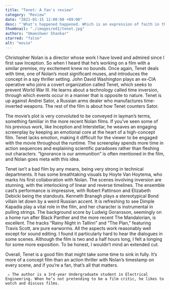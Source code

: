 ```yaml
---
title: "Tenet: A fan's review"
category: "Review"
date: "2021-01-15 12:00:00 +09:00"
desc: "'What's happened happened. Which is an expression of faith in the mechanics of the world. It's not an excuse to do nothing.'"
thumbnail: "./images/ed1/tenet.jpg"
authors: "Umaeshwer Shankar"
starred: "false"
alt: "movie"
---
```


Christopher Nolan is a director whose work I have loved and admired since I first saw Inception. So when I heard that he’s working on a film with a similar premise, my excitement knew no bounds. Once again, Tenet deals with time, one of Nolan’s most significant muses, and introduces the concept in a spy thriller setting. John David Washington plays an ex-CIA operative who joins a covert organization called Tenet, which seeks to prevent World War III. He learns about a technology called time inversion, through which events occur in a manner that is opposite to nature. Tenet is up against Andrei Sator, a Russian arms dealer who manufactures time-inverted weapons. The rest of the film is about how Tenet counters Sator.

The movie’s plot is very convoluted to be conveyed in layman’s terms, something familiar in the more recent Nolan films. If you’ve seen some of his previous work, like Inception and Interstellar, he weaves an engaging screenplay by keeping an emotional core at the heart of a high-concept film. Tenet lacks emotion, making it difficult for the viewer to be engaged with the movie throughout the runtime. The screenplay spends more time in action sequences and explaining scientific paradoxes rather than fleshing out characters. “Ignorance is our ammunition” is often mentioned in the film, and Nolan goes meta with this idea. 

Tenet isn’t a bad film by any means, being very strong in technical departments. It has some breathtaking visuals by Hoyte Van Hoytema, who marks his first collaboration with Nolan. The scenes involving inversion are stunning, with the interlocking of linear and reverse timelines. The ensemble cast’s performance is impressive, with Robert Pattinson and Elizabeth Debicki being the standouts. Kenneth Branagh plays a stereotypical Bond villain let down by a weird Russian accent. It is refreshing to see Dimple Kapadia play a vital role in the film, and her character is instrumental in pulling strings. The background score by Ludwig Goransson, seemingly on a home run after Black Panther and the more recent The Mandalorian, is excellent. The tracks “Rainy Night in Tallinn” and “The Plan,” featuring Travis Scott, are pure earworms. All the aspects work reasonably well except for sound editing. I found it particularly hard to hear the dialogues in some scenes. Although the film is two and a half hours long, I felt a longing for some more exposition. To be honest, I wouldn’t mind an extended cut. 

Overall, Tenet is a good film that might take some time to sink in fully. It’s more of a concept film than an action thriller with Nolan’s timestamp on every scene, and if you’re a fan, that’s all that matters.

<code> ⚠ The author is a 3rd-year Undergraduate student in Electrical Engineering. When he’s not pretending to be a film critic, he likes to watch and discuss films.</code>
